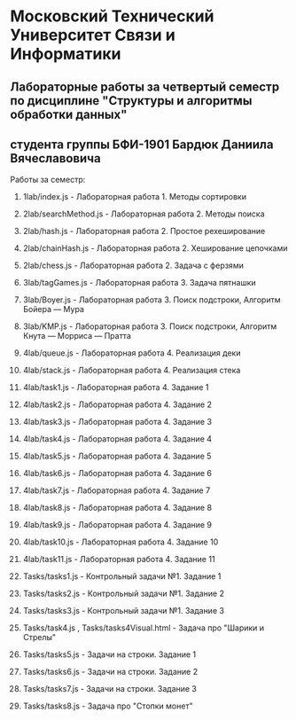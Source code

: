 # Московский Технический Университет Связи и Информатики

## Лабораторные работы за четвертый семестр по дисциплине "Структуры и алгоритмы обработки данных" 
## студента группы БФИ-1901 Бардюк Даниила Вячеславовича

Работы за семестр:

1. 1lab/index.js - Лабораторная работа 1. Методы сортировки

2. 2lab/searchMethod.js - Лабораторная работа 2. Методы поиска

3. 2lab/hash.js - Лабораторная работа 2. Простое рехеширование

4. 2lab/chainHash.js - Лабораторная работа 2. Хеширование цепочками

5. 2lab/chess.js - Лабораторная работа 2. Задача с ферзями

6. 3lab/tagGames.js - Лабораторная работа 3. Задача пятнашки

7. 3lab/Boyer.js - Лабораторная работа 3. Поиск подстроки, Алгоритм Бойера — Мура

8. 3lab/KMP.js - Лабораторная работа 3. Поиск подстроки, Алгоритм Кнута — Морриса — Пратта

9. 4lab/queue.js - Лабораторная работа 4. Реализация деки

10. 4lab/stack.js - Лабораторная работа 4. Реализация стека

11. 4lab/task1.js - Лабораторная работа 4. Задание 1

12. 4lab/task2.js - Лабораторная работа 4. Задание 2

13. 4lab/task3.js - Лабораторная работа 4. Задание 3

14. 4lab/task4.js - Лабораторная работа 4. Задание 4

15. 4lab/task5.js - Лабораторная работа 4. Задание 5

16. 4lab/task6.js - Лабораторная работа 4. Задание 6

17. 4lab/task7.js - Лабораторная работа 4. Задание 7

18. 4lab/task8.js - Лабораторная работа 4. Задание 8

19. 4lab/task9.js - Лабораторная работа 4. Задание 9

20. 4lab/task10.js - Лабораторная работа 4. Задание 10

21. 4lab/task11.js - Лабораторная работа 4. Задание 11

22. Tasks/tasks1.js - Контрольный задачи №1. Задание 1

23. Tasks/tasks2.js - Контрольный задачи №1. Задание 2

24. Tasks/tasks3.js - Контрольный задачи №1. Задание 3

25. Tasks/task4.js , Tasks/tasks4Visual.html - Задача про "Шарики и Стрелы"

26. Tasks/tasks5.js - Задачи на строки. Задание 1

27. Tasks/tasks6.js - Задачи на строки. Задание 2

28. Tasks/tasks7.js - Задачи на строки. Задание 3

28. Tasks/tasks8.js - Задача про "Стопки монет"
